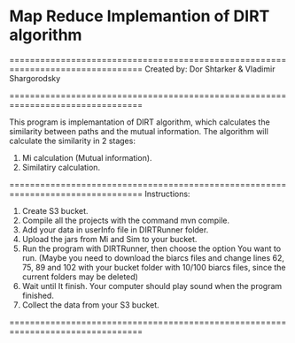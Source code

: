 # Map Reduce Implemantion of DIRT algorithm

================================================================================ 
Created by: Dor Shtarker & Vladimir Shargorodsky

================================================================================

This program is implemantation of DIRT algorithm, which calculates the similarity between paths and the mutual information.
The algorithm will calculate the similarity in 2 stages:
1. Mi calculation (Mutual information).
2. Similatiry calculation.

================================================================================ 
Instructions:

1. Create S3 bucket.
2. Compile all the projects with the command mvn compile.
3. Add your data in userInfo file in DIRTRunner folder.
4. Upload the jars from Mi and Sim to your bucket.
5. Run the program with DIRTRunner, then choose the option You want to run. (Maybe you need to download the biarcs files and change lines 62, 75, 89 and 102 with your bucket folder with 10/100 biarcs files, since the current folders may be deleted)
6. Wait until It finish. Your computer should play sound when the program finished.
7. Collect the data from your S3 bucket.

================================================================================
